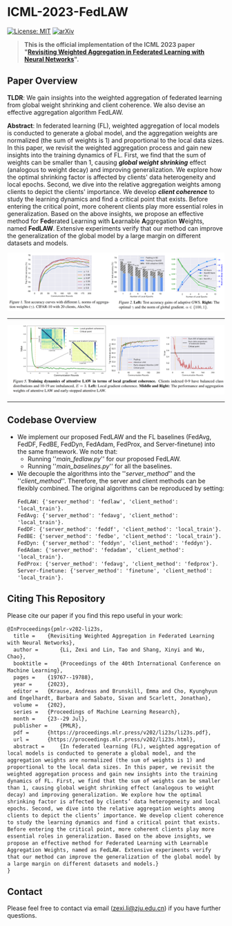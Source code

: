 # ICML-2023-FedLAW

[![License: MIT](https://img.shields.io/badge/License-MIT-yellow.svg)](LICENSE)
[![arXiv](https://img.shields.io/badge/arXiv-2306.02913-b31b1b.svg)](https://arxiv.org/pdf/2302.10911.pdf)

>**This is the official implementation of the ICML 2023 paper "[Revisiting Weighted Aggregation in Federated Learning with Neural Networks](https://proceedings.mlr.press/v202/li23s.html)".**

## Paper Overview
**TLDR**: We gain insights into the weighted aggregation of federated learning from global weight shrinking and client coherence. We also devise an effective aggregation algorithm FedLAW.

**Abstract**: In federated learning (FL), weighted aggregation of local models is conducted to generate a global model, and the aggregation weights are normalized (the sum of weights is 1) and proportional to the local data sizes. In this paper, we revisit the weighted aggregation process and gain new insights into the training dynamics of FL. First, we find that the sum of weights can be smaller than 1, causing _**global weight shrinking**_ effect (analogous to weight decay) and improving generalization. We explore how the optimal shrinking factor is affected by clients' data heterogeneity and local epochs. Second, we dive into the relative aggregation weights among clients to depict the clients' importance. We develop _**client coherence**_ to study the learning dynamics and find a critical point that exists. Before entering the critical point, more coherent clients play more essential roles in generalization. 
Based on the above insights, we propose an effective method for **Fed**erated Learning with **L**earnable **A**ggregation **W**eights, named **FedLAW**. Extensive experiments verify that our method can improve the generalization of the global model by a large margin on different datasets and models.

![image](https://github.com/ZexiLee/ICML-2023-FedLAW/blob/main/figs/fig1_2.png)

---
![image](https://github.com/ZexiLee/ICML-2023-FedLAW/blob/main/figs/fig5.png)


---
## Codebase Overview
- We implement our proposed FedLAW and the FL baselines (FedAvg, FedDF, FedBE, FedDyn, FedAdam, FedProx, and Server-finetune) into the same framework. We note that:
  - Running ''_main_fedlaw.py_'' for our proposed FedLAW.
  - Running ''_main_baselines.py_'' for all the baselines.
- We decouple the algorithms into the ''_server_method_'' and the ''_client_method_''. Therefore, the server and client methods can be flexibly combined. The original algorithms can be reproduced by setting:
  ```
  FedLAW: {'server_method': 'fedlaw', 'client_method': 'local_train'}.
  FedAvg: {'server_method': 'fedavg', 'client_method': 'local_train'}.
  FedDF: {'server_method': 'feddf', 'client_method': 'local_train'}.
  FedBE: {'server_method': 'fedbe', 'client_method': 'local_train'}.
  FedDyn: {'server_method': 'feddyn', 'client_method': 'feddyn'}.
  FedAdam: {'server_method': 'fedadam', 'client_method': 'local_train'}.
  FedProx: {'server_method': 'fedavg', 'client_method': 'fedprox'}.
  Server-finetune: {'server_method': 'finetune', 'client_method': 'local_train'}.
  ```
  
## Citing This Repository

Please cite our paper if you find this repo useful in your work:

```
@InProceedings{pmlr-v202-li23s,
  title = 	 {Revisiting Weighted Aggregation in Federated Learning with Neural Networks},
  author =       {Li, Zexi and Lin, Tao and Shang, Xinyi and Wu, Chao},
  booktitle = 	 {Proceedings of the 40th International Conference on Machine Learning},
  pages = 	 {19767--19788},
  year = 	 {2023},
  editor = 	 {Krause, Andreas and Brunskill, Emma and Cho, Kyunghyun and Engelhardt, Barbara and Sabato, Sivan and Scarlett, Jonathan},
  volume = 	 {202},
  series = 	 {Proceedings of Machine Learning Research},
  month = 	 {23--29 Jul},
  publisher =    {PMLR},
  pdf = 	 {https://proceedings.mlr.press/v202/li23s/li23s.pdf},
  url = 	 {https://proceedings.mlr.press/v202/li23s.html},
  abstract = 	 {In federated learning (FL), weighted aggregation of local models is conducted to generate a global model, and the aggregation weights are normalized (the sum of weights is 1) and proportional to the local data sizes. In this paper, we revisit the weighted aggregation process and gain new insights into the training dynamics of FL. First, we find that the sum of weights can be smaller than 1, causing global weight shrinking effect (analogous to weight decay) and improving generalization. We explore how the optimal shrinking factor is affected by clients’ data heterogeneity and local epochs. Second, we dive into the relative aggregation weights among clients to depict the clients’ importance. We develop client coherence to study the learning dynamics and find a critical point that exists. Before entering the critical point, more coherent clients play more essential roles in generalization. Based on the above insights, we propose an effective method for Federated Learning with Learnable Aggregation Weights, named as FedLAW. Extensive experiments verify that our method can improve the generalization of the global model by a large margin on different datasets and models.}
}
```

## Contact

Please feel free to contact via email (<zexi.li@zju.edu.cn>) if you have further questions.
